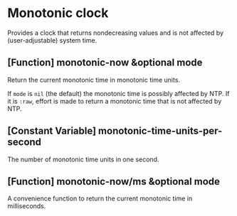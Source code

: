 # Monotonic clock

Provides a clock that returns nondecreasing values and is not affected
by (user-adjustable) system time.

## [Function] monotonic-now &optional mode

Return the current monotonic time in monotonic time units.

If `mode` is `nil` (the default) the monotonic time is possibly
affected by NTP.  If it is `:raw`, effort is made to return a
monotonic time that is not affected by NTP.

## [Constant Variable] monotonic-time-units-per-second

The number of monotonic time units in one second.

## [Function] monotonic-now/ms &optional mode

A convenience function to return the current monotonic time in
milliseconds.
